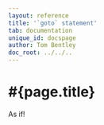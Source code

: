 ```yaml
---
layout: reference
title: '`goto` statement'
tab: documentation
unique_id: docspage
author: Tom Bentley
doc_root: ../../..
---
```


# #{page.title}

As if!
